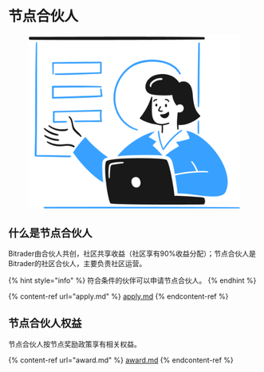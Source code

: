 # 节点合伙人

<figure><img src="../.gitbook/assets/Group.png" alt=""><figcaption></figcaption></figure>

## 什么是节点合伙人

Bitrader由合伙人共创，社区共享收益（社区享有90%收益分配）；节点合伙人是Bitrader的社区合伙人，主要负责社区运营。

{% hint style="info" %}
符合条件的伙伴可以申请节点合伙人。
{% endhint %}

{% content-ref url="apply.md" %}
[apply.md](apply.md)
{% endcontent-ref %}

## 节点合伙人权益

节点合伙人按节点奖励政策享有相关权益。

{% content-ref url="award.md" %}
[award.md](award.md)
{% endcontent-ref %}
